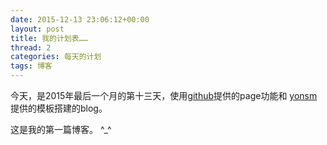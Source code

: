 ```yaml
---
date: 2015-12-13 23:06:12+00:00
layout: post
title: 我的计划表……
thread: 2
categories: 每天的计划
tags: 博客
---
```


今天，是2015年最后一个月的第十三天，使用[github]提供的page功能和
[yonsm]提供的模板搭建的blog。
 
这是我的第一篇博客。 ^_^


[github]: http://github.com/        "github"
[yonsm]:http://yonsm.net/			"yonsm"
